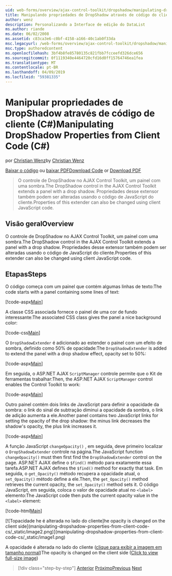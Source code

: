 ```yaml
---
uid: web-forms/overview/ajax-control-toolkit/dropshadow/manipulating-dropshadow-properties-from-client-code-cs
title: Manipulando propriedades de DropShadow através de código do cliente (c#) | Microsoft Docs
author: wenz
description: Personalizando a Interface de edição do DataList
ms.author: riande
ms.date: 06/02/2008
ms.assetid: c83ca3e6-c0bf-4158-a166-40c1ab0f33da
msc.legacyurl: /web-forms/overview/ajax-control-toolkit/dropshadow/manipulating-dropshadow-properties-from-client-code-cs
msc.type: authoredcontent
ms.openlocfilehash: 3bf4b8fe85780135c821fbb7fcceefd326dce656
ms.sourcegitcommit: 0f1119340e4464720cfd16d0ff15764746ea1fea
ms.translationtype: MT
ms.contentlocale: pt-BR
ms.lasthandoff: 04/09/2019
ms.locfileid: "59381335"
---
```

# <a name="manipulating-dropshadow-properties-from-client-code-c"></a><span data-ttu-id="eb0a9-103">Manipular propriedades de DropShadow através de código de cliente (C#)</span><span class="sxs-lookup"><span data-stu-id="eb0a9-103">Manipulating DropShadow Properties from Client Code (C#)</span></span>

<span data-ttu-id="eb0a9-104">por [Christian Wenz](https://github.com/wenz)</span><span class="sxs-lookup"><span data-stu-id="eb0a9-104">by [Christian Wenz](https://github.com/wenz)</span></span>

<span data-ttu-id="eb0a9-105">[Baixar o código](http://download.microsoft.com/download/5/1/6/51652a81-500b-4f6b-88d3-617103e7941e/DropShadow2.cs.zip) ou [baixar PDF](http://download.microsoft.com/download/b/6/a/b6ae89ee-df69-4c87-9bfb-ad1eb2b23373/dropshadow2CS.pdf)</span><span class="sxs-lookup"><span data-stu-id="eb0a9-105">[Download Code](http://download.microsoft.com/download/5/1/6/51652a81-500b-4f6b-88d3-617103e7941e/DropShadow2.cs.zip) or [Download PDF](http://download.microsoft.com/download/b/6/a/b6ae89ee-df69-4c87-9bfb-ad1eb2b23373/dropshadow2CS.pdf)</span></span>

> <span data-ttu-id="eb0a9-106">O controle de DropShadow no AJAX Control Toolkit, um painel com uma sombra.</span><span class="sxs-lookup"><span data-stu-id="eb0a9-106">The DropShadow control in the AJAX Control Toolkit extends a panel with a drop shadow.</span></span> <span data-ttu-id="eb0a9-107">Propriedades desse extensor também podem ser alteradas usando o código de JavaScript do cliente.</span><span class="sxs-lookup"><span data-stu-id="eb0a9-107">Properties of this extender can also be changed using client JavaScript code.</span></span>


## <a name="overview"></a><span data-ttu-id="eb0a9-108">Visão geral</span><span class="sxs-lookup"><span data-stu-id="eb0a9-108">Overview</span></span>

<span data-ttu-id="eb0a9-109">O controle de DropShadow no AJAX Control Toolkit, um painel com uma sombra.</span><span class="sxs-lookup"><span data-stu-id="eb0a9-109">The DropShadow control in the AJAX Control Toolkit extends a panel with a drop shadow.</span></span> <span data-ttu-id="eb0a9-110">Propriedades desse extensor também podem ser alteradas usando o código de JavaScript do cliente.</span><span class="sxs-lookup"><span data-stu-id="eb0a9-110">Properties of this extender can also be changed using client JavaScript code.</span></span>

## <a name="steps"></a><span data-ttu-id="eb0a9-111">Etapas</span><span class="sxs-lookup"><span data-stu-id="eb0a9-111">Steps</span></span>

<span data-ttu-id="eb0a9-112">O código começa com um painel que contém algumas linhas de texto:</span><span class="sxs-lookup"><span data-stu-id="eb0a9-112">The code starts with a panel containing some lines of text:</span></span>

[!code-aspx[Main](manipulating-dropshadow-properties-from-client-code-cs/samples/sample1.aspx)]

<span data-ttu-id="eb0a9-113">A classe CSS associada fornece o painel de uma cor de fundo interessante:</span><span class="sxs-lookup"><span data-stu-id="eb0a9-113">The associated CSS class gives the panel a nice background color:</span></span>

[!code-css[Main](manipulating-dropshadow-properties-from-client-code-cs/samples/sample2.css)]

<span data-ttu-id="eb0a9-114">O `DropShadowExtender` é adicionado ao estender o painel com um efeito de sombra, definido como 50% de opacidade:</span><span class="sxs-lookup"><span data-stu-id="eb0a9-114">The `DropShadowExtender` is added to extend the panel with a drop shadow effect, opacity set to 50%:</span></span>

[!code-aspx[Main](manipulating-dropshadow-properties-from-client-code-cs/samples/sample3.aspx)]

<span data-ttu-id="eb0a9-115">Em seguida, o ASP.NET AJAX `ScriptManager` controle permite que o Kit de ferramentas trabalhar:</span><span class="sxs-lookup"><span data-stu-id="eb0a9-115">Then, the ASP.NET AJAX `ScriptManager` control enables the Control Toolkit to work:</span></span>

[!code-aspx[Main](manipulating-dropshadow-properties-from-client-code-cs/samples/sample4.aspx)]

<span data-ttu-id="eb0a9-116">Outro painel contém dois links de JavaScript para definir a opacidade da sombra: o link do sinal de subtração diminui a opacidade da sombra, o link de adição aumenta a ele.</span><span class="sxs-lookup"><span data-stu-id="eb0a9-116">Another panel contains two JavaScript links for setting the opacity of the drop shadow: the minus link decreases the shadow's opacity, the plus link increases it.</span></span>

[!code-aspx[Main](manipulating-dropshadow-properties-from-client-code-cs/samples/sample5.aspx)]

<span data-ttu-id="eb0a9-117">A função JavaScript `changeOpacity()` , em seguida, deve primeiro localizar o `DropShadowExtender` controle na página.</span><span class="sxs-lookup"><span data-stu-id="eb0a9-117">The JavaScript function `changeOpacity()` must then first find the `DropShadowExtender` control on the page.</span></span> <span data-ttu-id="eb0a9-118">ASP.NET AJAX define o `$find()` método para exatamente essa tarefa.</span><span class="sxs-lookup"><span data-stu-id="eb0a9-118">ASP.NET AJAX defines the `$find()` method for exactly that task.</span></span> <span data-ttu-id="eb0a9-119">Em seguida, o `get_Opacity()` método recupera a opacidade atual, o `set_Opacity()` método define a ele.</span><span class="sxs-lookup"><span data-stu-id="eb0a9-119">Then, the `get_Opacity()` method retrieves the current opacity, the `set_Opacity()` method sets it.</span></span> <span data-ttu-id="eb0a9-120">O código JavaScript, em seguida, coloca o valor de opacidade atual no `<label>` elemento:</span><span class="sxs-lookup"><span data-stu-id="eb0a9-120">The JavaScript code then puts the current opacity value in the `<label>` element:</span></span>

[!code-html[Main](manipulating-dropshadow-properties-from-client-code-cs/samples/sample6.html)]


[![T<span data-ttu-id="eb0a9-121">opacidade he é alterada no lado do cliente]</span><span class="sxs-lookup"><span data-stu-id="eb0a9-121">he opacity is changed on the client side]</span></span>(manipulating-dropshadow-properties-from-client-code-cs/_static/image2.png)](manipulating-dropshadow-properties-from-client-code-cs/_static/image1.png)

<span data-ttu-id="eb0a9-122">A opacidade é alterada no lado do cliente ([clique para exibir a imagem em tamanho normal](manipulating-dropshadow-properties-from-client-code-cs/_static/image3.png))</span><span class="sxs-lookup"><span data-stu-id="eb0a9-122">The opacity is changed on the client side ([Click to view full-size image](manipulating-dropshadow-properties-from-client-code-cs/_static/image3.png))</span></span>

> [!div class="step-by-step"]
> <span data-ttu-id="eb0a9-123">[Anterior](adjusting-the-z-index-of-a-dropshadow-cs.md)
> [Próximo](adjusting-the-z-index-of-a-dropshadow-vb.md)</span><span class="sxs-lookup"><span data-stu-id="eb0a9-123">[Previous](adjusting-the-z-index-of-a-dropshadow-cs.md)
[Next](adjusting-the-z-index-of-a-dropshadow-vb.md)</span></span>
